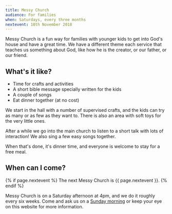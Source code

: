 ```yaml
---
title: Messy Church
audience: For families
when: Saturdays, every three months
nextevent: 10th November 2018
---
```


Messy Church is a fun way for families with younger kids to get into God's house and have a great time. We have a different theme each service that teaches us something about God, like how he is the creator, or our father, or our friend.

## What's it like?

 * Time for crafts and activities
 * A short bible message specially written for the kids
 * A couple of songs
 * Eat dinner together (at no cost)
 
We start in the hall with a number of supervised crafts, and the kids can try as many or as few as they want to. There is also an area with soft toys for the very little ones.

After a while we go into the main church to listen to a short talk with lots of interaction! We also sing a few easy songs together.

When that's done, it's dinner time, and everyone is welcome to stay for a free meal.

## When can I come?

{% if page.nextevent %}
The next Messy Church is {{ page.nextevent }}.
{% endif %}

Messy Church is on a Saturday afternoon at 4pm, and we do it roughly every six weeks. Come and ask us on a [Sunday morning][sm] or keep your eye on this website for more information.

[sm]: /services/familyservice